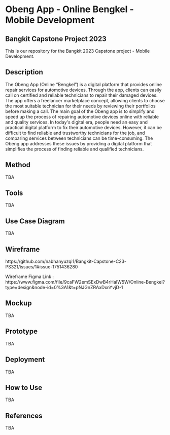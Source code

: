 <h1>Obeng App - Online Bengkel - Mobile Development</h1>

<h2>Bangkit Capstone Project 2023</h2>
<p>This is our repository for the Bangkit 2023 Capstone project - Mobile Development.</p>

<h2>Description</h2>
<p>The Obeng App (Online “Bengkel”) is a digital platform that provides online repair services
for automotive devices. Through the app, clients can easily call on certified
and reliable technicians to repair their damaged devices. The app offers a freelancer
marketplace concept, allowing clients to choose the most suitable technician for their
needs by reviewing their portfolios before making a call. The main goal of the Obeng app is
to simplify and speed up the process of repairing automotive devices online
with reliable and quality services.
In today's digital era, people need an easy and practical digital platform to fix their
automotive devices. However, it can be difficult to find reliable and
trustworthy technicians for the job, and comparing services between technicians can be
time-consuming. The Obeng app addresses these issues by providing a digital platform
that simplifies the process of finding reliable and qualified technicians.</p>

<h2>Method</h2>
<p>TBA</p>

<h2>Tools</h2>
<p>TBA</p>

<h2>Use Case Diagram</h2>
<p>TBA</p>

<h2>Wireframe</h2>
https://github.com/nabhanyuzqi1/Bangkit-Capstone-C23-PS321/issues/1#issue-1751436280
<p>Wireframe Figma Link : https://www.figma.com/file/9caFW2emSExDwB4rHaIW5W/Online-Bengkel?type=design&node-id=0%3A1&t=pNJGnZRAxDxnYvjD-1</p>

<h2>Mockup</h2>
<p>TBA</p>

<h2>Prototype</h2>
<p>TBA</p>

<h2>Deployment</h2>
<p>TBA</p>

<h2>How to Use</h2>
<p>TBA</p>

<h2>References</h2>
<p>TBA</p>
